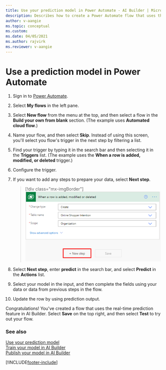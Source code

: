 ```yaml
---
title: Use your prediction model in Power Automate - AI Builder | Microsoft Docs
description: Describes how to create a Power Automate flow that uses the real-time prediction feature.
author: v-aangie
ms.topic: conceptual
ms.custom: 
ms.date: 04/05/2021
ms.author: rajvirk
ms.reviewer: v-aangie
---
```


# Use a prediction model in Power Automate


1. Sign in to [Power Automate](https://flow.microsoft.com/).

1. Select **My flows** in the left pane.

1. Select **New flow** from the menu at the top, and then select a flow in the **Build your own from blank** section. (The example uses **Automated cloud flow**.)

1. Name your flow, and then select **Skip**. Instead of using this screen, you'll select you flow's trigger in the next step by filtering a list.

1. Find your trigger by typing it in the search bar and then selecting it in the **Triggers** list. (The example uses the **When a row is added, modified, or deleted** trigger.)

1. Configure the trigger.

1. If you want to add any steps to prepare your data, select **Next step**.

    > [!div class="mx-imgBorder"]
    > ![Configure the trigger.](media/predict-configure-trigger.png "Configure the trigger")

1. Select **Next step**, enter **predict** in the search bar, and select **Predict** in the **Actions** list.

1. Select your model in the input, and then complete the fields using your data or data from previous steps in the flow.

1. Update the row by using prediction output.

Congratulations! You've created a flow that uses the real-time prediction feature in AI Builder. Select **Save** on the top right, and then select **Test** to try out your flow.

### See also

[Use your prediction model](prediction-use.md)  
[Train your model in AI Builder](train-model.md)  
[Publish your model in AI Builder](publish-model.md)


[!INCLUDE[footer-include](includes/footer-banner.md)]